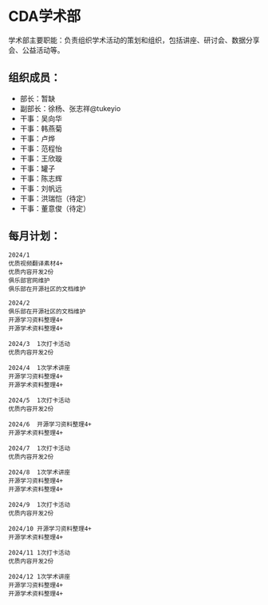 # CDA学术部

学术部主要职能：负责组织学术活动的策划和组织，包括讲座、研讨会、数据分享会、公益活动等。




## 组织成员：
- 部长：暂缺
- 副部长：徐杨、张志祥@tukeyio
- 干事：吴向华
- 干事：韩燕菊
- 干事：卢烨
- 干事：范程怡
- 干事：王欣璇
- 干事：罐子
- 干事：陈志辉
- 干事：刘帆远
- 干事：洪瑞恺（待定）
- 干事：董意俊（待定）

## 每月计划：
```
2024/1	
优质视频翻译素材4+
优质内容开发2份
俱乐部官网维护
俱乐部在开源社区的文档维护

2024/2
俱乐部在开源社区的文档维护
开源学习资料整理4+
开源学术资料整理4+

2024/3	1次打卡活动
优质内容开发2份

2024/4	1次学术讲座
开源学习资料整理4+
开源学术资料整理4+

2024/5	1次打卡活动
优质内容开发2份

2024/6	开源学习资料整理4+
开源学术资料整理4+

2024/7	1次打卡活动
优质内容开发2份

2024/8	1次学术讲座
开源学习资料整理4+
开源学术资料整理4+

2024/9	1次打卡活动
优质内容开发2份

2024/10	开源学习资料整理4+
开源学术资料整理4+

2024/11	1次打卡活动
优质内容开发2份

2024/12	1次学术讲座
开源学习资料整理4+
开源学术资料整理4+
```
